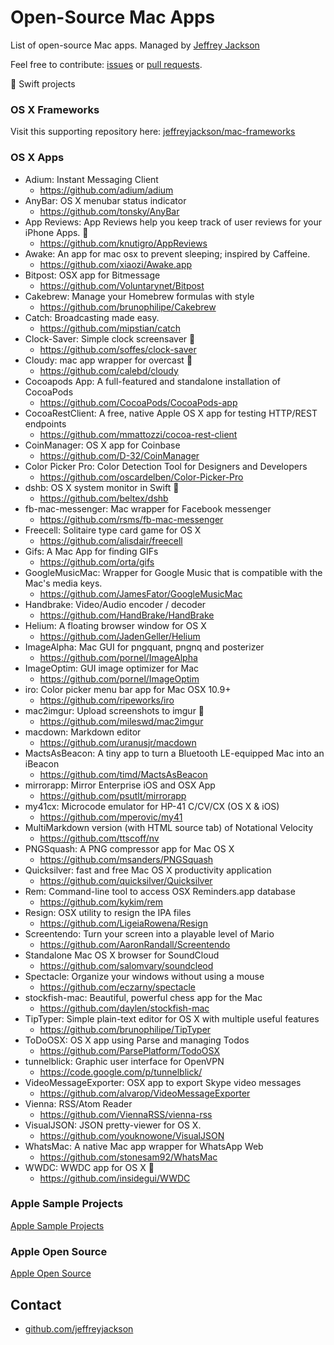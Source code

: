 # Open-Source Mac Apps

List of open-source Mac apps.  Managed by [Jeffrey Jackson](https://github.com/jeffreyjackson)

Feel free to contribute: [issues](https://github.com/jeffreyjackson/mac-apps/issues) or [pull requests](https://github.com/jeffreyjackson/mac-apps/pulls).
 
:large_orange_diamond: Swift projects

### OS X Frameworks

Visit this supporting repository here: [jeffreyjackson/mac-frameworks](https://github.com/jeffreyjackson/mac-frameworks)
 
### OS X Apps
- Adium: Instant Messaging Client
  - https://github.com/adium/adium
- AnyBar: OS X menubar status indicator
  - https://github.com/tonsky/AnyBar
- App Reviews: App Reviews help you keep track of user reviews for your iPhone Apps. :large_orange_diamond:
  - https://github.com/knutigro/AppReviews
- Awake: An app for mac osx to prevent sleeping; inspired by Caffeine.
  - https://github.com/xiaozi/Awake.app
- Bitpost: OSX app for Bitmessage
  - https://github.com/Voluntarynet/Bitpost
- Cakebrew: Manage your Homebrew formulas with style
  - https://github.com/brunophilipe/Cakebrew
- Catch: Broadcasting made easy.
  - https://github.com/mipstian/catch
- Clock-Saver: Simple clock screensaver :large_orange_diamond:
  - https://github.com/soffes/clock-saver
- Cloudy: mac app wrapper for overcast :large_orange_diamond:
  - https://github.com/calebd/cloudy 
- Cocoapods App: A full-featured and standalone installation of CocoaPods
  - https://github.com/CocoaPods/CocoaPods-app
- CocoaRestClient: A free, native Apple OS X app for testing HTTP/REST endpoints
  - https://github.com/mmattozzi/cocoa-rest-client 
- CoinManager: OS X app for Coinbase
  - https://github.com/D-32/CoinManager
- Color Picker Pro: Color Detection Tool for Designers and Developers
  - https://github.com/oscardelben/Color-Picker-Pro 
- dshb: OS X system monitor in Swift :large_orange_diamond:
  - https://github.com/beltex/dshb
- fb-mac-messenger: Mac wrapper for Facebook messenger
  - https://github.com/rsms/fb-mac-messenger
- Freecell: Solitaire type card game for OS X
  - https://github.com/alisdair/freecell
- Gifs: A Mac App for finding GIFs
  - https://github.com/orta/gifs
- GoogleMusicMac: Wrapper for Google Music that is compatible with the Mac's media keys.
  - https://github.com/JamesFator/GoogleMusicMac
- Handbrake: Video/Audio encoder / decoder
  - https://github.com/HandBrake/HandBrake
- Helium: A floating browser window for OS X
  - https://github.com/JadenGeller/Helium
- ImageAlpha: Mac GUI for pngquant, pngnq and posterizer
  - https://github.com/pornel/ImageAlpha
- ImageOptim: GUI image optimizer for Mac
  - https://github.com/pornel/ImageOptim
- iro: Color picker menu bar app for Mac OSX 10.9+
  - https://github.com/ripeworks/iro
- mac2imgur: Upload screenshots to imgur :large_orange_diamond:
  - https://github.com/mileswd/mac2imgur
- macdown: Markdown editor
  - https://github.com/uranusjr/macdown
- MactsAsBeacon: A tiny app to turn a Bluetooth LE-equipped Mac into an iBeacon
  - https://github.com/timd/MactsAsBeacon
- mirrorapp: Mirror Enterprise iOS and OSX App
  - https://github.com/psutlt/mirrorapp
- my41cx: Microcode emulator for HP-41 C/CV/CX (OS X & iOS)
  - https://github.com/mperovic/my41
- MultiMarkdown version (with HTML source tab) of Notational Velocity
  - https://github.com/ttscoff/nv
- PNGSquash: A PNG compressor app for Mac OS X
  - https://github.com/msanders/PNGSquash
- Quicksilver: fast and free Mac OS X productivity application
  - https://github.com/quicksilver/Quicksilver
- Rem: Command-line tool to access OSX Reminders.app database
  - https://github.com/kykim/rem
- Resign: OSX utility to resign the IPA files
  - https://github.com/LigeiaRowena/Resign
- Screentendo: Turn your screen into a playable level of Mario
  - https://github.com/AaronRandall/Screentendo
- Standalone Mac OS X browser for SoundCloud
  - https://github.com/salomvary/soundcleod
- Spectacle: Organize your windows without using a mouse
  - https://github.com/eczarny/spectacle
- stockfish-mac: Beautiful, powerful chess app for the Mac
  - https://github.com/daylen/stockfish-mac
- TipTyper: Simple plain-text editor for OS X with multiple useful features
  - https://github.com/brunophilipe/TipTyper
- ToDoOSX: OS X app using Parse and managing Todos
  - https://github.com/ParsePlatform/TodoOSX
- tunnelblick: Graphic user interface for OpenVPN 
  - https://code.google.com/p/tunnelblick/
- VideoMessageExporter: OSX app to export Skype video messages
  - https://github.com/alvarop/VideoMessageExporter
- Vienna: RSS/Atom Reader
  - https://github.com/ViennaRSS/vienna-rss
- VisualJSON: JSON pretty-viewer for OS X.
  - https://github.com/youknowone/VisualJSON
- WhatsMac: A native Mac app wrapper for WhatsApp Web
  - https://github.com/stonesam92/WhatsMac
- WWDC: WWDC app for OS X :large_orange_diamond:
  - https://github.com/insidegui/WWDC

### Apple Sample Projects
[Apple Sample Projects](https://developer.apple.com/library/mac/navigation/#section=Resource%20Types&topic=Sample%20Code)

### Apple Open Source
[Apple Open Source](http://www.opensource.apple.com/)

## Contact

- [github.com/jeffreyjackson](https://github.com/jeffreyjackson)
